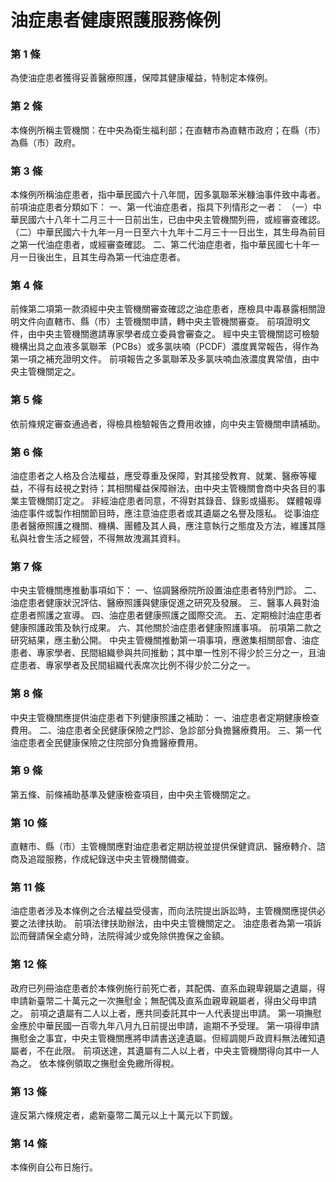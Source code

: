 # 油症患者健康照護服務條例

### 第 1 條

為使油症患者獲得妥善醫療照護，保障其健康權益，特制定本條例。

### 第 2 條

本條例所稱主管機關：在中央為衛生福利部；在直轄市為直轄市政府；在縣（市）為縣（市）政府。

### 第 3 條

本條例所稱油症患者，指中華民國六十八年間，因多氯聯苯米糠油事件致中毒者。
前項油症患者分類如下：
一、第一代油症患者，指具下列情形之一者：
（一）中華民國六十八年十二月三十一日前出生，已由中央主管機關列冊，或經審查確認。
（二）中華民國六十九年一月一日至六十九年十二月三十一日出生，其生母為前目之第一代油症患者，或經審查確認。
二、第二代油症患者，指中華民國七十年一月一日後出生，且其生母為第一代油症患者。

### 第 4 條

前條第二項第一款須經中央主管機關審查確認之油症患者，應檢具中毒暴露相關證明文件向直轄市、縣（市）主管機關申請，轉中央主管機關審查。
前項證明文件，由中央主管機關邀請專家學者成立委員會審查之。
經中央主管機關認可檢驗機構出具之血液多氯聯苯（PCBs）或多氯呋喃（PCDF）濃度異常報告，得作為第一項之補充證明文件。
前項報告之多氯聯苯及多氯呋喃血液濃度異常值，由中央主管機關定之。

### 第 5 條

依前條規定審查通過者，得檢具檢驗報告之費用收據，向中央主管機關申請補助。

### 第 6 條

油症患者之人格及合法權益，應受尊重及保障，對其接受教育、就業、醫療等權益，不得有歧視之對待；其相關權益保障辦法，由中央主管機關會商中央各目的事業主管機關訂定之。
非經油症患者同意，不得對其錄音、錄影或攝影。
媒體報導油症事件或製作相關節目時，應注意油症患者或其遺屬之名譽及隱私。
從事油症患者醫療照護之機關、機構、團體及其人員，應注意執行之態度及方法，維護其隱私與社會生活之經營，不得無故洩漏其資料。

### 第 7 條

中央主管機關應推動事項如下：
一、協調醫療院所設置油症患者特別門診。
二、油症患者健康狀況評估、醫療照護與健康促進之研究及發展。
三、醫事人員對油症患者照護之宣導。
四、油症患者健康照護之國際交流。
五、定期檢討油症患者健康照護政策及執行成果。
六、其他關於油症患者健康照護事項。
前項第二款之研究結果，應主動公開。
中央主管機關推動第一項事項，應邀集相關部會、油症患者、專家學者、民間組織參與共同推動；其中單一性別不得少於三分之一，且油症患者、專家學者及民間組織代表席次比例不得少於二分之一。

### 第 8 條

中央主管機關應提供油症患者下列健康照護之補助：
一、油症患者定期健康檢查費用。
二、油症患者全民健康保險之門診、急診部分負擔醫療費用。
三、第一代油症患者全民健康保險之住院部分負擔醫療費用。

### 第 9 條

第五條、前條補助基準及健康檢查項目，由中央主管機關定之。

### 第 10 條

直轄市、縣（市）主管機關應對油症患者定期訪視並提供保健資訊、醫療轉介、諮商及追蹤服務，作成紀錄送中央主管機關備查。

### 第 11 條

油症患者涉及本條例之合法權益受侵害，而向法院提出訴訟時，主管機關應提供必要之法律扶助。
前項法律扶助辦法，由中央主管機關定之。
油症患者為第一項訴訟而聲請保全處分時，法院得減少或免除供擔保之金額。

### 第 12 條

政府已列冊油症患者於本條例施行前死亡者，其配偶、直系血親卑親屬之遺屬，得申請新臺幣二十萬元之一次撫慰金；無配偶及直系血親卑親屬者，得由父母申請之。
前項之遺屬有二人以上者，應共同委託其中一人代表提出申請。
第一項撫慰金應於中華民國一百零九年八月九日前提出申請，逾期不予受理。
第一項得申請撫慰金之事宜，中央主管機關應將申請書送達遺屬。但經調閱戶政資料無法確知遺屬者，不在此限。
前項送達，其遺屬有二人以上者，中央主管機關得向其中一人為之。
依本條例領取之撫慰金免繳所得稅。

### 第 13 條

違反第六條規定者，處新臺幣二萬元以上十萬元以下罰鍰。

### 第 14 條

本條例自公布日施行。
